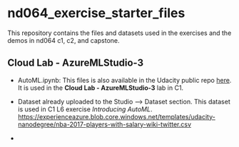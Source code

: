 # nd064_exercise_starter_files
This repository contains the files and datasets used in the exercises and the demos in nd064 c1, c2, and capstone. 


## Cloud Lab - AzureMLStudio-3
- AutoML.ipynb: This files is also available in the Udacity public repo [here](https://github.com/udacity/nd00333_AZMLND_Internal/blob/master/C1-use-azure-ml-platform/starter_files/AutoML.ipynb). It is used in the **Cloud Lab - AzureMLStudio-3** lab in C1. 

- Dataset already uploaded to the Studio  --> Dataset section. This dataset is used in C1 L6 exercise *Introducing AutoML*.
https://experienceazure.blob.core.windows.net/templates/udacity-nanodegree/nba-2017-players-with-salary-wiki-twitter.csv

- 
